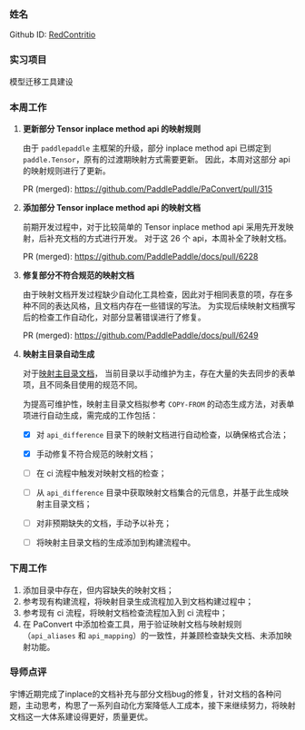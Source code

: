 ### 姓名

Github ID: [RedContritio](https://github.com/RedContritio)

### 实习项目

模型迁移工具建设


### 本周工作

1. **更新部分 Tensor inplace method api 的映射规则**

    由于 `paddlepaddle` 主框架的升级，部分 inplace method api 已绑定到 `paddle.Tensor`，原有的过渡期映射方式需要更新。
    因此，本周对这部分 api 的映射规则进行了更新。

    PR (merged): https://github.com/PaddlePaddle/PaConvert/pull/315

2. **添加部分 Tensor inplace method api 的映射文档**

    前期开发过程中，对于比较简单的 Tensor inplace method api 采用先开发映射，后补充文档的方式进行开发。
    对于这 26 个 api，本周补全了映射文档。

    PR (merged): https://github.com/PaddlePaddle/docs/pull/6228

3. **修复部分不符合规范的映射文档**

    由于映射文档开发过程缺少自动化工具检查，因此对于相同表意的项，存在多种不同的表达风格，且文档内存在一些错误的写法。
    为实现后续映射文档撰写后的检查工作自动化，对部分显著错误进行了修复。

    PR (merged): https://github.com/PaddlePaddle/docs/pull/6249

4. **映射主目录自动生成**

    对于[映射主目录文档](https://github.com/PaddlePaddle/docs/blob/develop/docs/guides/model_convert/convert_from_pytorch/pytorch_api_mapping_cn.md)，
    当前目录以手动维护为主，存在大量的失去同步的表单项，且不同条目使用的规范不同。

    为提高可维护性，映射主目录文档拟参考 `COPY-FROM` 的动态生成方法，对表单项进行自动生成，需完成的工作包括：

    - [x] 对 `api_difference` 目录下的映射文档进行自动检查，以确保格式合法；
    - [x] 手动修复不符合规范的映射文档；
    - [ ] 在 ci 流程中触发对映射文档的检查；
    - [ ] 从 `api_difference` 目录中获取映射文档集合的元信息，并基于此生成映射主目录文档；
    - [ ] 对非预期缺失的文档，手动予以补充；
    - [ ] 将映射主目录文档的生成添加到构建流程中。


### 下周工作

1. 添加目录中存在，但内容缺失的映射文档；
2. 参考现有构建流程，将映射目录生成流程加入到文档构建过程中；
3. 参考现有 ci 流程，将映射文档检查流程加入到 ci 流程中；
4. 在 PaConvert 中添加检查工具，用于验证映射文档与映射规则 （`api_aliases` 和 `api_mapping`）的一致性，并兼顾检查缺失文档、未添加映射功能。

### 导师点评
宇博近期完成了inplace的文档补充与部分文档bug的修复，针对文档的各种问题，主动思考，构思了一系列自动化方案降低人工成本，接下来继续努力，将映射文档这一大体系建设得更好，质量更优。
